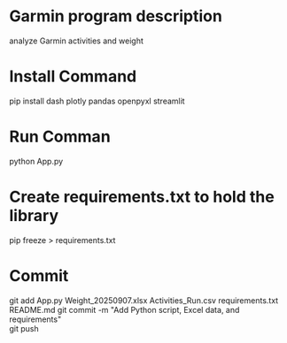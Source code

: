 # Garmin program description
analyze Garmin activities and weight

# Install Command
pip install dash plotly pandas openpyxl streamlit

# Run Comman
python App.py

# Create requirements.txt to hold the library
pip freeze > requirements.txt  

# Commit
git add App.py Weight_20250907.xlsx Activities_Run.csv requirements.txt README.md
git commit -m "Add Python script, Excel data, and requirements"  
git push  

